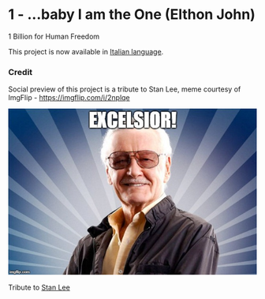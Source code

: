 # 1 - ...baby I am the One (Elthon John)

1 Billion for Human Freedom

This project is now available in [Italian language](README_it.md).


### Credit

Social preview of this project is a tribute to Stan Lee, meme courtesy of ImgFlip - https://imgflip.com/i/2nplqe

![Benedizione di Stan Lee](assets/images/stan-lee-by-imgflip.jpg "Benedizione di Stan Lee")

Tribute to [Stan Lee](https://en.wikipedia.org/wiki/Stan_Lee)